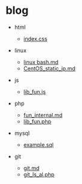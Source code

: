 # blog

- html
	- [index.css](/html/index.css)

- linux
	- [linux bash.md](/linux/bash.md)
	- [CentOS_static_ip.md](/linux/CentOS_static_ip/CentOS_static_ip.md)

- js
	- [lib_fun.js](/js/lib_fun.js)

- php
	- [fun_internal.md](/php/fun_internal.md)
	- [lib_fun.php](/php/lib_fun.php)

- mysql
	- [example.sql](/mysql/example.sql)

- git
	- [git.md](/git/git.md)
	- [git_ls_al.php](/git/git_ls_al.php)

